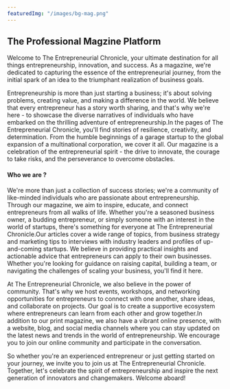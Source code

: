 ```yaml
---
featuredImg: "/images/bg-mag.png"
---
```


## The Professional Magzine Platform

Welcome to The Entrepreneurial Chronicle, your ultimate destination for all things entrepreneurship, innovation, and success. As a magazine, we're dedicated to capturing the essence of the entrepreneurial journey, from the initial spark of an idea to the triumphant realization of business goals.

Entrepreneurship is more than just starting a business; it's about solving problems, creating value, and making a difference in the world. We believe that every entrepreneur has a story worth sharing, and that's why we're here - to showcase the diverse narratives of individuals who have embarked on the thrilling adventure of entrepreneurship.In the pages of The Entrepreneurial Chronicle, you'll find stories of resilience, creativity, and determination. From the humble beginnings of a garage startup to the global expansion of a multinational corporation, we cover it all. Our magazine is a celebration of the entrepreneurial spirit - the drive to innovate, the courage to take risks, and the perseverance to overcome obstacles.

#### Who we are ?

We're more than just a collection of success stories; we're a community of like-minded individuals who are passionate about entrepreneurship. Through our magazine, we aim to inspire, educate, and connect entrepreneurs from all walks of life. Whether you're a seasoned business owner, a budding entrepreneur, or simply someone with an interest in the world of startups, there's something for everyone at The Entrepreneurial Chronicle.Our articles cover a wide range of topics, from business strategy and marketing tips to interviews with industry leaders and profiles of up-and-coming startups. We believe in providing practical insights and actionable advice that entrepreneurs can apply to their own businesses. Whether you're looking for guidance on raising capital, building a team, or navigating the challenges of scaling your business, you'll find it here.

At The Entrepreneurial Chronicle, we also believe in the power of community. That's why we host events, workshops, and networking opportunities for entrepreneurs to connect with one another, share ideas, and collaborate on projects. Our goal is to create a supportive ecosystem where entrepreneurs can learn from each other and grow together.In addition to our print magazine, we also have a vibrant online presence, with a website, blog, and social media channels where you can stay updated on the latest news and trends in the world of entrepreneurship. We encourage you to join our online community and participate in the conversation.

So whether you're an experienced entrepreneur or just getting started on your journey, we invite you to join us at The Entrepreneurial Chronicle. Together, let's celebrate the spirit of entrepreneurship and inspire the next generation of innovators and changemakers. Welcome aboard!
